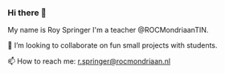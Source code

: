 ### Hi there 👋
My name is Roy Springer I'm a teacher @ROCMondriaanTIN.

👯 I’m looking to collaborate on fun small projects with students. 

📫 How to reach me: r.springer@rocmondriaan.nl
<!--
**rcspringer/rcspringer** is a ✨ _special_ ✨ repository because its `README.md` (this file) appears on your GitHub profile.

Here are some ideas to get you started:

- 🔭 I’m currently working on ...
- 🌱 I’m currently learning ...
- 👯 I’m looking to collaborate on ...
- 🤔 I’m looking for help with ...
- 💬 Ask me about ...
- 📫 How to reach me: ...
- 😄 Pronouns: ...
- ⚡ Fun fact: ...
-->
